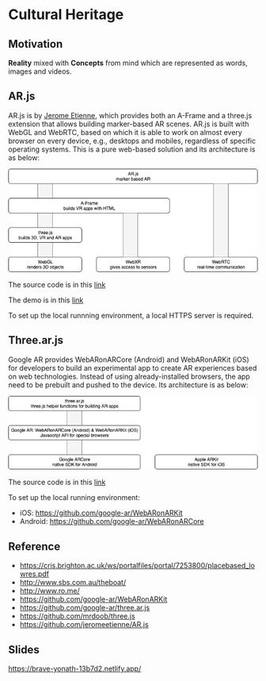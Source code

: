# Cultural Heritage

## Motivation

**Reality** mixed with **Concepts** from mind which are represented as words, images and videos.

## AR.js 

AR.js is by [Jerome Etienne](https://github.com/jeromeetienne/AR.js), which provides both an A-Frame and a three.js extension that allows building marker-based AR scenes. AR.js is built with WebGL and WebRTC, based on which it is able to work on almost every browser on every device, e.g., desktops and mobiles, regardless of specific operating systems. This is a pure web-based solution and its architecture is as below:

![webgl](./pix/webgl.png)

The source code is in this [link](./ar-js/)

The demo is in this [link](https://prickle-vision.glitch.me/)

To set up the local runnning environment, a local HTTPS server is required.

## Three.ar.js

Google AR provides WebARonARCore (Android) and WebARonARKit (iOS) for developers to build an experimental app to create AR experiences based on web technologies. Instead of using already-installed browsers, the app need to be prebuilt and pushed to the device. Its architecture is as below: 

![googlear](./pix/googlear.png)

The source code is in this [link](./three-ar-js/)

To set up the local running environment:
* iOS: https://github.com/google-ar/WebARonARKit
* Android: https://github.com/google-ar/WebARonARCore


## Reference
* https://cris.brighton.ac.uk/ws/portalfiles/portal/7253800/placebased_lowres.pdf
* http://www.sbs.com.au/theboat/
* http://www.ro.me/
* https://github.com/google-ar/WebARonARKit
* https://github.com/google-ar/three.ar.js
* https://github.com/mrdoob/three.js
* https://github.com/jeromeetienne/AR.js

## Slides

https://brave-yonath-13b7d2.netlify.app/
